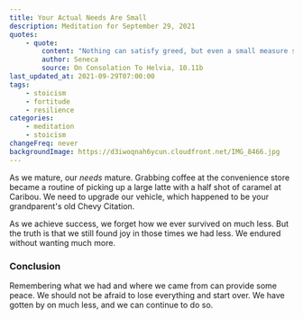 ```yaml
---
title: Your Actual Needs Are Small
description: Meditation for September 29, 2021
quotes:
    - quote:
        content: "Nothing can satisfy greed, but even a small measure satisfies nature. So it is that the poverty of an exile brings no misfortune, for no place of exile is so barren as not to produce ample support for a person."
        author: Seneca
        source: On Consolation To Helvia, 10.11b
last_updated_at: 2021-09-29T07:00:00
tags:
    - stoicism
    - fortitude
    - resilience
categories:
    - meditation
    - stoicism
changeFreq: never
backgroundImage: https://d3iwoqnah6ycun.cloudfront.net/IMG_8466.jpg
---
```


As we mature, our *needs* mature. Grabbing coffee at the convenience store became a routine of picking up a large latte 
with a half shot of caramel at Caribou. We need to upgrade our vehicle, which happened to be your grandparent's old 
Chevy Citation.

As we achieve success, we forget how we ever survived on much less. But the truth is that we still found joy in those 
times we had less. We endured without wanting much more.

### Conclusion

Remembering what we had and where we came from can provide some peace. We should not be afraid to lose everything and 
start over. We have gotten by on much less, and we can continue to do so.
